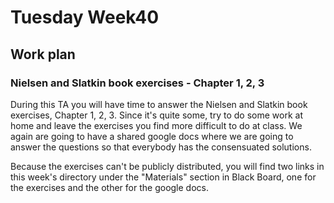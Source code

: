 # Tuesday Week40

## Work plan

### Nielsen and Slatkin book exercises - Chapter 1, 2, 3

During this TA you will have time to answer the Nielsen and Slatkin book exercises, Chapter 1, 2, 3. Since it's quite some, try to do some work at home and leave the exercises you find more difficult to do at class. We again are going to have a shared google docs where we are going to answer the questions so that everybody has the consensuated solutions. 

Because the exercises can't be publicly distributed, you will find two links in this week's directory under the "Materials" section in Black Board, one for the exercises and the other for the google docs.


